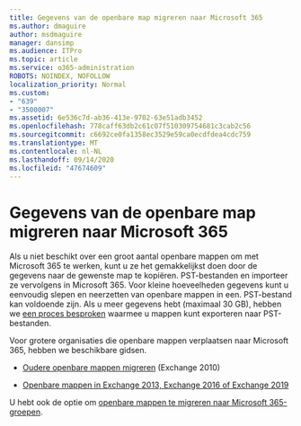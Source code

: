 ```yaml
---
title: Gegevens van de openbare map migreren naar Microsoft 365
ms.author: dmaguire
author: msdmaguire
manager: dansimp
ms.audience: ITPro
ms.topic: article
ms.service: o365-administration
ROBOTS: NOINDEX, NOFOLLOW
localization_priority: Normal
ms.custom:
- "639"
- "3500007"
ms.assetid: 6e536c7d-ab36-413e-9702-63e51adb3452
ms.openlocfilehash: 778caff63db2c61c07f510309754681c3cab2c56
ms.sourcegitcommit: c6692ce0fa1358ec3529e59ca0ecdfdea4cdc759
ms.translationtype: MT
ms.contentlocale: nl-NL
ms.lasthandoff: 09/14/2020
ms.locfileid: "47674609"
---
```

# <a name="migrate-public-folder-data-to-microsoft-365"></a>Gegevens van de openbare map migreren naar Microsoft 365

Als u niet beschikt over een groot aantal openbare mappen om met Microsoft 365 te werken, kunt u ze het gemakkelijkst doen door de gegevens naar de gewenste map te kopiëren. PST-bestanden en importeer ze vervolgens in Microsoft 365. Voor kleine hoeveelheden gegevens kunt u eenvoudig slepen en neerzetten van openbare mappen in een. PST-bestand kan voldoende zijn. Als u meer gegevens hebt (maximaal 30 GB), hebben we [een proces besproken](https://technet.microsoft.com/library/dn874017%28v=exchg.150%29.aspx) waarmee u mappen kunt exporteren naar PST-bestanden.
  
Voor grotere organisaties die openbare mappen verplaatsen naar Microsoft 365, hebben we beschikbare gidsen.
  
- [Oudere openbare mappen migreren](https://docs.microsoft.com/exchange/collaboration-exo/public-folders/batch-migration-of-legacy-public-folders) (Exchange 2010)

- [Openbare mappen in Exchange 2013, Exchange 2016 of Exchange 2019](https://docs.microsoft.com/Exchange/collaboration/public-folders/migrate-to-exchange-online)

U hebt ook de optie om [openbare mappen te migreren naar Microsoft 365-groepen](https://docs.microsoft.com/Exchange/collaboration/public-folders/migrate-to-office-365-groups).
  